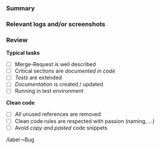 ### Summary

<!-- 
Summarize the bug. Map the MR with Tickets from JIRA (by using the ticket id)
-->

### Relevant logs and/or screenshots

<!-- 
Paste any relevant logs - please use code blocks (```) to format console output,
logs, and code as it's very hard to read otherwise.)
-->

### Review

<!-- 
The bullet points will be edited by the reviewer 
-->

**Typical tasks**

- [ ] Merge-Request is well described
- [ ] Critical sections are *documented in code*
- [ ] *Tests* are extended
- [ ] *Documentation* is created / updated
- [ ] Running in test environment

**Clean code**

- [ ] *All* unused references are removed
- [ ] Clean code rules are respected with passion (naming, ...)
- [ ] Avoid *copy and pasted* code snippets

/label ~Bug